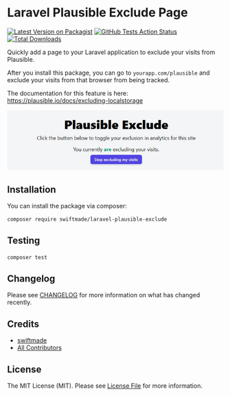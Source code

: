 # Laravel Plausible Exclude Page

[![Latest Version on Packagist](https://img.shields.io/packagist/v/swiftmade/laravel-plausible-exclude.svg?style=flat-square)](https://packagist.org/packages/swiftmade/laravel-plausible-exclude)
[![GitHub Tests Action Status](https://img.shields.io/github/actions/workflow/status/swiftmade/laravel-plausible-exclude/run-tests.yml?branch=main&label=tests&style=flat-square)](https://github.com/swiftmade/laravel-plausible-exclude/actions?query=workflow%3Arun-tests+branch%3Amain)
[![Total Downloads](https://img.shields.io/packagist/dt/swiftmade/laravel-plausible-exclude.svg?style=flat-square)](https://packagist.org/packages/swiftmade/laravel-plausible-exclude)

Quickly add a page to your Laravel application to exclude your visits from Plausible.

After you install this package, you can go to `yourapp.com/plausible` and exclude your visits from that browser from being tracked.

The documentation for this feature is here:
https://plausible.io/docs/excluding-localstorage

<img src="./exclusion-page.webp" alt="" />

## Installation

You can install the package via composer:

```bash
composer require swiftmade/laravel-plausible-exclude
```

## Testing

```bash
composer test
```

## Changelog

Please see [CHANGELOG](CHANGELOG.md) for more information on what has changed recently.

## Credits

-   [swiftmade](https://github.com/swiftmade)
-   [All Contributors](../../contributors)

## License

The MIT License (MIT). Please see [License File](LICENSE.md) for more information.
